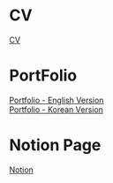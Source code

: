 # CV

[CV](https://github.com/jasonheesanglee/CV_and_Portfolio/blob/main/Heesang%20Lee_CV.pdf)<br>

# PortFolio
[Portfolio - English Version](https://github.com/jasonheesanglee/CV_and_Portfolio/blob/main/Jason%20Heesang%20Lee%20Portfolio_EN.pdf)<br>
[Portfolio - Korean Version](https://github.com/jasonheesanglee/CV_and_Portfolio/blob/main/Jason%20Heesang%20Lee%20Portfolio_KR.pdf)<br>

# Notion Page
[Notion](https://jason-heesang-lee.notion.site/1e3524b0c6fc47c9b632df8767a986fd?pvs=4)
